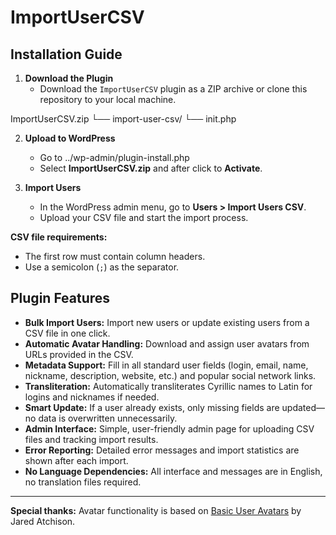 # ImportUserCSV

## Installation Guide

1. **Download the Plugin**
   - Download the `ImportUserCSV` plugin as a ZIP archive or clone this repository to your local machine.

ImportUserCSV.zip
└── import-user-csv/
    └── init.php


2. **Upload to WordPress**
   - Go to ../wp-admin/plugin-install.php
   - Select **ImportUserCSV.zip** and after click to **Activate**.

3. **Import Users**
   - In the WordPress admin menu, go to **Users > Import Users CSV**.
   - Upload your CSV file and start the import process.

**CSV file requirements:**
- The first row must contain column headers.
- Use a semicolon (`;`) as the separator.

## Plugin Features

- **Bulk Import Users:** Import new users or update existing users from a CSV file in one click.
- **Automatic Avatar Handling:** Download and assign user avatars from URLs provided in the CSV.
- **Metadata Support:** Fill in all standard user fields (login, email, name, nickname, description, website, etc.) and popular social network links.
- **Transliteration:** Automatically transliterates Cyrillic names to Latin for logins and nicknames if needed.
- **Smart Update:** If a user already exists, only missing fields are updated—no data is overwritten unnecessarily.
- **Admin Interface:** Simple, user-friendly admin page for uploading CSV files and tracking import results.
- **Error Reporting:** Detailed error messages and import statistics are shown after each import.
- **No Language Dependencies:** All interface and messages are in English, no translation files required.

---

**Special thanks:** Avatar functionality is based on [Basic User Avatars](https://wordpress.org/plugins/basic-user-avatars/) by Jared Atchison. 
